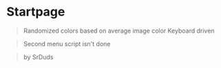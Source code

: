 # Startpage

>Randomized colors based on average image color
>Keyboard driven

>Second menu script isn't done

>by SrDuds